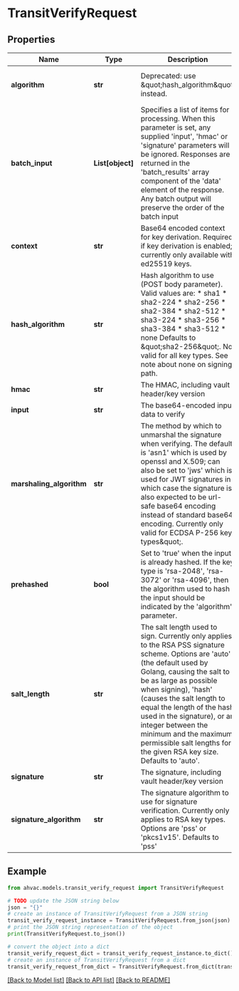 # TransitVerifyRequest


## Properties

Name | Type | Description | Notes
------------ | ------------- | ------------- | -------------
**algorithm** | **str** | Deprecated: use \&quot;hash_algorithm\&quot; instead. | [optional] [default to 'sha2-256']
**batch_input** | **List[object]** | Specifies a list of items for processing. When this parameter is set, any supplied &#39;input&#39;, &#39;hmac&#39; or &#39;signature&#39; parameters will be ignored. Responses are returned in the &#39;batch_results&#39; array component of the &#39;data&#39; element of the response. Any batch output will preserve the order of the batch input | [optional] 
**context** | **str** | Base64 encoded context for key derivation. Required if key derivation is enabled; currently only available with ed25519 keys. | [optional] 
**hash_algorithm** | **str** | Hash algorithm to use (POST body parameter). Valid values are: * sha1 * sha2-224 * sha2-256 * sha2-384 * sha2-512 * sha3-224 * sha3-256 * sha3-384 * sha3-512 * none Defaults to \&quot;sha2-256\&quot;. Not valid for all key types. See note about none on signing path. | [optional] [default to 'sha2-256']
**hmac** | **str** | The HMAC, including vault header/key version | [optional] 
**input** | **str** | The base64-encoded input data to verify | [optional] 
**marshaling_algorithm** | **str** | The method by which to unmarshal the signature when verifying. The default is &#39;asn1&#39; which is used by openssl and X.509; can also be set to &#39;jws&#39; which is used for JWT signatures in which case the signature is also expected to be url-safe base64 encoding instead of standard base64 encoding. Currently only valid for ECDSA P-256 key types\&quot;. | [optional] [default to 'asn1']
**prehashed** | **bool** | Set to &#39;true&#39; when the input is already hashed. If the key type is &#39;rsa-2048&#39;, &#39;rsa-3072&#39; or &#39;rsa-4096&#39;, then the algorithm used to hash the input should be indicated by the &#39;algorithm&#39; parameter. | [optional] 
**salt_length** | **str** | The salt length used to sign. Currently only applies to the RSA PSS signature scheme. Options are &#39;auto&#39; (the default used by Golang, causing the salt to be as large as possible when signing), &#39;hash&#39; (causes the salt length to equal the length of the hash used in the signature), or an integer between the minimum and the maximum permissible salt lengths for the given RSA key size. Defaults to &#39;auto&#39;. | [optional] [default to 'auto']
**signature** | **str** | The signature, including vault header/key version | [optional] 
**signature_algorithm** | **str** | The signature algorithm to use for signature verification. Currently only applies to RSA key types. Options are &#39;pss&#39; or &#39;pkcs1v15&#39;. Defaults to &#39;pss&#39; | [optional] 

## Example

```python
from ahvac.models.transit_verify_request import TransitVerifyRequest

# TODO update the JSON string below
json = "{}"
# create an instance of TransitVerifyRequest from a JSON string
transit_verify_request_instance = TransitVerifyRequest.from_json(json)
# print the JSON string representation of the object
print(TransitVerifyRequest.to_json())

# convert the object into a dict
transit_verify_request_dict = transit_verify_request_instance.to_dict()
# create an instance of TransitVerifyRequest from a dict
transit_verify_request_from_dict = TransitVerifyRequest.from_dict(transit_verify_request_dict)
```
[[Back to Model list]](../README.md#documentation-for-models) [[Back to API list]](../README.md#documentation-for-api-endpoints) [[Back to README]](../README.md)


